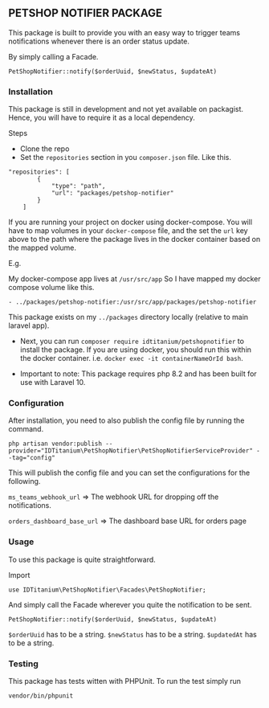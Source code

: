 ## PETSHOP NOTIFIER PACKAGE

This package is built to provide you with an easy way to trigger teams notifications whenever there is an order status update.

By simply calling a Facade. 

```
PetShopNotifier::notify($orderUuid, $newStatus, $updateAt)
```

### Installation

This package is still in development and not yet available on packagist. Hence, you will have to require it as a local dependency.

Steps

- Clone the repo
- Set the `repositories` section in you `composer.json` file. Like this.
```
"repositories": [
        {
            "type": "path",
            "url": "packages/petshop-notifier"
        }
    ]
```

If you are running your project on docker using docker-compose. You will have to map volumes in your `docker-compose` file, and the set the `url` key above to the path where the package lives in the docker container based on the mapped volume.

E.g.

My docker-compose app lives at `/usr/src/app`
So I have mapped my docker compose volume like this.

`- ../packages/petshop-notifier:/usr/src/app/packages/petshop-notifier`

This package exists on my `../packages` directory locally (relative to main laravel app).

- Next, you can run `composer require idtitanium/petshopnotifier` to install the package. 
If you are using docker, you should run this within the docker container.
i.e. `docker exec -it containerNameOrId bash`.

- Important to note: This package requires php 8.2 and has been built for use with Laravel 10.


### Configuration

After installation, you need to also publish the config file by running the command.

```
php artisan vendor:publish --provider="IDTitanium\PetShopNotifier\PetShopNotifierServiceProvider" --tag="config"
```

This will publish the config file and you can set the configurations for the following.

`ms_teams_webhook_url` => The webhook URL for dropping off the notifications.

`orders_dashboard_base_url` => The dashboard base URL for orders page


### Usage

To use this package is quite straightforward.

Import

`use IDTitanium\PetShopNotifier\Facades\PetShopNotifier;`

And simply call the Facade wherever you quite the notification to be sent.

```
PetShopNotifier::notify($orderUuid, $newStatus, $updateAt)
```

`$orderUuid` has to be a string.
`$newStatus` has to be a string.
`$updatedAt` has to be a string.


### Testing

This package has tests witten with PHPUnit. To run the test simply run

`vendor/bin/phpunit`
